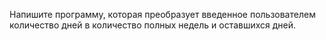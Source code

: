 Напишите программу, которая преобразует введенное пользователем количество дней в количество полных недель и оставшихся дней.
